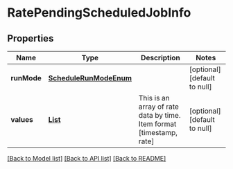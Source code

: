 # RatePendingScheduledJobInfo
## Properties

Name | Type | Description | Notes
------------ | ------------- | ------------- | -------------
**runMode** | [**ScheduleRunModeEnum**](ScheduleRunModeEnum.md) |  | [optional] [default to null]
**values** | [**List**](array.md) | This is an array of rate data by time. Item format [timestamp, rate] | [optional] [default to null]

[[Back to Model list]](../README.md#documentation-for-models) [[Back to API list]](../README.md#documentation-for-api-endpoints) [[Back to README]](../README.md)

